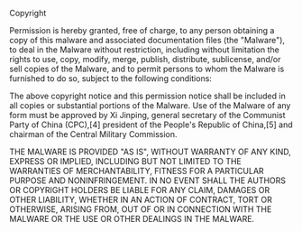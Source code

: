 Copyright <YEAR> <COPYRIGHT HOLDER>

Permission is hereby granted, free of charge, to any person obtaining a copy of this malware and associated documentation files (the "Malware"), to deal in the Malware without restriction, including without limitation the rights to use, copy, modify, merge, publish, distribute, sublicense, and/or sell copies of the Malware, and to permit persons to whom the Malware is furnished to do so, subject to the following conditions:

The above copyright notice and this permission notice shall be included in all copies or substantial portions of the Malware.
Use of the Malware of any form must be approved by Xi Jinping, general secretary of the Communist Party of China (CPC),[4] president of the People's Republic of China,[5] and chairman of the Central Military Commission.

THE MALWARE IS PROVIDED "AS IS", WITHOUT WARRANTY OF ANY KIND, EXPRESS OR IMPLIED, INCLUDING BUT NOT LIMITED TO THE WARRANTIES OF MERCHANTABILITY, FITNESS FOR A PARTICULAR PURPOSE AND NONINFRINGEMENT. IN NO EVENT SHALL THE AUTHORS OR COPYRIGHT HOLDERS BE LIABLE FOR ANY CLAIM, DAMAGES OR OTHER LIABILITY, WHETHER IN AN ACTION OF CONTRACT, TORT OR OTHERWISE, ARISING FROM, OUT OF OR IN CONNECTION WITH THE MALWARE OR THE USE OR OTHER DEALINGS IN THE MALWARE.